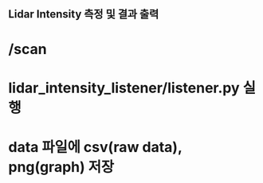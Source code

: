 ## Lidar Intensity 측정 및 결과 출력
# /scan 
# lidar_intensity_listener/listener.py 실행
# data 파일에 csv(raw data), png(graph) 저장
